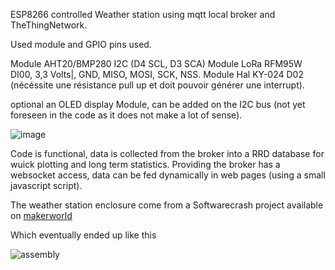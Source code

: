 ESP8266 controlled Weather station using mqtt local broker and TheThingNetwork.

Used module and GPIO pins used.

Module AHT20/BMP280 I2C (D4 SCL, D3 SCA)
Module LoRa RFM95W  DI00, 3,3 Volts|, GND, MISO, MOSI, SCK, NSS.
Module Hal KY-024  D02 (nécéssite une résistance pull up et doit pouvoir générer une interrupt).

optional an OLED display Module, can be added on the I2C bus (not yet foreseen in the code as it does not make a lot of sense).

![image](https://github.com/user-attachments/assets/7711f28d-f23a-42e3-85b0-e01ea34d78ea)



Code is functional, data is collected from the broker into a RRD database for wuick plotting and long term statistics.
Providing the broker has a websocket access, data can be fed dynamically in web pages (using a small javascript script).

The weather station enclosure come from a Softwarecrash project available on [makerworld](https://makerworld.com/en/models/111567-weather-station-anemometer?from=search#profileId-119379)

Which eventually ended up like this

![assembly](https://www.jcoenen.com/images/domotique/station-meteo/RFM95W_ON.jpeg?width=40pc&classes=border,shadow)

